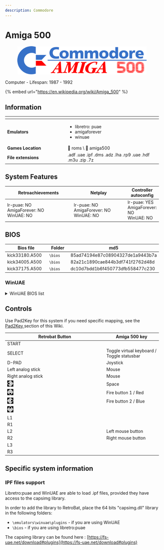 ```yaml
---
description: Commodore
---
```


# Amiga 500

<div align="left">

<figure><picture><source srcset="https://raw.githubusercontent.com/fabricecaruso/es-theme-carbon/91d85c7849cc550b0cac4e75cb8e0923d3b61b5e/art/logos/amiga500-w.svg" media="(prefers-color-scheme: dark)"><img src="https://raw.githubusercontent.com/fabricecaruso/es-theme-carbon/5149a33eed46b2af638b06119397d4023b75131f/art/logos/amiga500.svg" alt=""></picture><figcaption></figcaption></figure>

</div>

Computer - Lifespan: 1987 - 1992

{% embed url="https://en.wikipedia.org/wiki/Amiga_500" %}

## Information

<table data-header-hidden><thead><tr><th width="184"></th><th></th><th data-hidden></th></tr></thead><tbody><tr><td><strong>Emulators</strong></td><td><ul><li>libretro: puae</li><li>amigaforever</li><li>winuae</li></ul></td><td></td></tr><tr><td><strong>Games Location</strong></td><td><span data-gb-custom-inline data-tag="emoji" data-code="1f4c1">📁</span> roms \ <span data-gb-custom-inline data-tag="emoji" data-code="1f4c2">📂</span> amiga500</td><td></td></tr><tr><td><strong>File extensions</strong></td><td>.adf .uae .ipf .dms .adz .lha .rp9 .uae .hdf .m3u .zip .7z</td><td></td></tr></tbody></table>

## System Features

<table><thead><tr><th width="245">Retroachievements</th><th width="200">Netplay</th><th>Controller autoconfig</th></tr></thead><tbody><tr><td>lr-puae: NO<br>AmigaForever: NO<br>WinUAE: NO</td><td>lr-puae: NO<br>AmigaForever: NO<br>WinUAE: NO</td><td>lr-puae: YES<br>AmigaForever: NO<br>WinUAE: NO</td></tr></tbody></table>

## BIOS

<table><thead><tr><th width="193">Bios file</th><th width="142.03610108303252">Folder</th><th>md5</th></tr></thead><tbody><tr><td>kick33180.A500</td><td><code>\bios</code></td><td>85ad74194e87c08904327de1a9443b7a</td></tr><tr><td>kick34005.A500</td><td><code>\bios</code></td><td>82a21c1890cae844b3df741f2762d48d</td></tr><tr><td>kick37175.A500</td><td><code>\bios</code></td><td>dc10d7bdd1b6f450773dfb558477c230</td></tr></tbody></table>

### WinUAE

<details>

<summary>WinUAE BIOS list</summary>

**AMIGA 500+**

Kickstart v2.04 r37.175 (1991-05)(Commodore)(A500+)\[!].rom\
or\
kick37175.A500

**AMIGA 500**

Kickstart v3.1 r40.063 (1993-07)(Commodore)(A500-A600-A2000)\[!].rom\
or\
Kickstart v1.3 r34.5 (1987)(Commodore)(A500-A1000-A2000-CDTV)\[!].rom\
or\
Kickstart v1.3 r34.5 (1987)(Commodore)(A500-A1000-A2000-CDTV)\[o].rom\
or\
kick34005.A500\
or\
kick37175.A500\
or\
kick33180.A500

</details>

## Controls

Use Pad2Key for this system if you need specific mapping, see the [Pad2Key ](../../../../controllers/pad2key.md)section of this Wiki.

<table><thead><tr><th width="311">Retrobat Button</th><th>Amiga 500 key</th></tr></thead><tbody><tr><td>START</td><td></td></tr><tr><td>SELECT</td><td>Toggle virtual keyboard / Toggle statusbar</td></tr><tr><td>D-PAD</td><td>Joystick</td></tr><tr><td>Left analog stick</td><td>Mouse</td></tr><tr><td>Right analog stick</td><td>Mouse</td></tr><tr><td><img src="../../../../.gitbook/assets/image (45).png" alt=""></td><td>Space</td></tr><tr><td><img src="../../../../.gitbook/assets/image (27).png" alt=""></td><td>Fire button 1 / Red</td></tr><tr><td><img src="../../../../.gitbook/assets/image (13).png" alt=""></td><td>Fire button 2 / Blue</td></tr><tr><td><img src="../../../../.gitbook/assets/image (47).png" alt=""></td><td></td></tr><tr><td>L1</td><td></td></tr><tr><td>R1</td><td></td></tr><tr><td>L2</td><td>Left mouse button</td></tr><tr><td>R2</td><td>Right mouse button</td></tr><tr><td>L3</td><td></td></tr><tr><td>R3</td><td></td></tr></tbody></table>

## Specific system information

### IPF files support

Libretro:puae and WinUAE are able to load .ipf files, provided they have access to the capsimg library.

In order to add the library to RetroBat, place the 64 bits "capsimg.dll" library in the following folders:

* `\emulators\winuae\plugins` - if you are using WinUAE
* `\bios` - if you are using libretro:puae

The capsimg library can be found here : [https://fs-uae.net/download#plugins](https://fs-uae.net/download#plugins)
